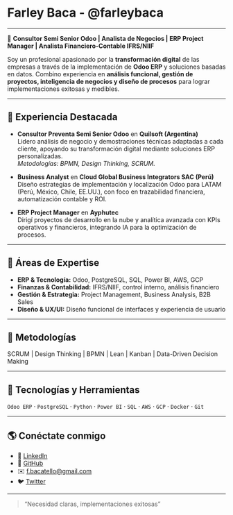 # Farley Baca - @farleybaca
---

💼 **Consultor Semi Senior Odoo | Analista de Negocios | ERP Project Manager | Analista Financiero-Contable IFRS/NIIF**

Soy un profesional apasionado por la **transformación digital** de las empresas a través de la implementación de **Odoo ERP** y soluciones basadas en datos. Combino experiencia en **análisis funcional, gestión de proyectos, inteligencia de negocios y diseño de procesos** para lograr implementaciones exitosas y medibles.

---

## 🚀 Experiencia Destacada

- **Consultor Preventa Semi Senior Odoo** en **Quilsoft (Argentina)**  
  Lidero análisis de negocio y demostraciones técnicas adaptadas a cada cliente, apoyando su transformación digital mediante soluciones ERP personalizadas.  
  _Metodologías: BPMN, Design Thinking, SCRUM._

- **Business Analyst** en **Cloud Global Business Integrators SAC (Perú)**  
  Diseño estrategias de implementación y localización Odoo para LATAM (Perú, México, Chile, EE.UU.), con foco en trazabilidad financiera, automatización contable y ROI.

- **ERP Project Manager** en **Ayphutec**  
  Dirigí proyectos de desarrollo en la nube y analítica avanzada con KPIs operativos y financieros, integrando IA para la optimización de procesos.

---

## 🧠 Áreas de Expertise

- **ERP & Tecnología:** Odoo, PostgreSQL, SQL, Power BI, AWS, GCP  
- **Finanzas & Contabilidad:** IFRS/NIIF, control interno, análisis financiero  
- **Gestión & Estrategia:** Project Management, Business Analysis, B2B Sales  
- **Diseño & UX/UI:** Diseño funcional de interfaces y experiencia de usuario  

---

## 🧩 Metodologías

SCRUM | Design Thinking | BPMN | Lean | Kanban | Data-Driven Decision Making

---

## 🧰 Tecnologías y Herramientas

`Odoo ERP` · `PostgreSQL` · `Python` · `Power BI` · `SQL` · `AWS` · `GCP` · `Docker` · `Git`

---

## 🌎 Conéctate conmigo

- 💼 [LinkedIn](https://www.linkedin.com/in/farley-baca-tello-34952499)  
- 🧠 [GitHub](https://github.com/farleydev)  
- ✉️ f.bacatello@gmail.com  
- 🐦 [Twitter](https://twitter.com/farley_baca)

---

> “Necesidad claras, implementaciones exitosas”


